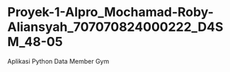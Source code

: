 # Proyek-1-Alpro_Mochamad-Roby-Aliansyah_707070824000222_D4SM_48-05
Aplikasi Python Data Member Gym
